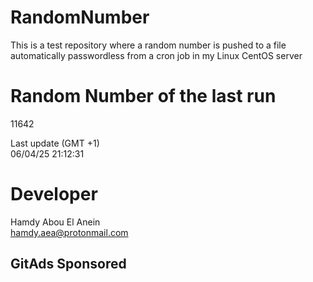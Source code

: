 # RandomNumber    
This is a test repository where a random number is pushed to a file automatically passwordless from a cron job in my Linux CentOS server    
# Random Number of the last run   
11642
      
Last update (GMT +1)    
06/04/25 21:12:31
# Developer    
Hamdy Abou El Anein   
hamdy.aea@protonmail.com
##  
##  
##  
##  
##  
## GitAds Sponsored   
